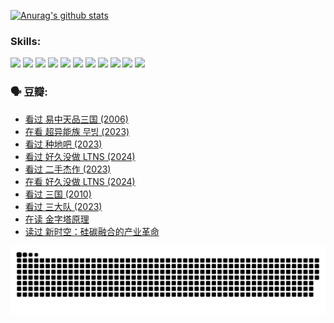 
[![Anurag's github stats](https://github-readme-stats.vercel.app/api?username=w940853815)](https://github.com/anuraghazra/github-readme-stats)

### Skills:

<code><img height="32" src="https://cdn.jsdelivr.net/npm/simple-icons@v5/icons/python.svg"></code>
<code><img height="32" src="https://cdn.jsdelivr.net/npm/simple-icons@v5/icons/javascript.svg"></code>
<code><img height="32" src="https://cdn.jsdelivr.net/npm/simple-icons@v5/icons/django.svg"></code>
<code><img height="32" src="https://cdn.jsdelivr.net/npm/simple-icons@v5/icons/flask.svg"></code>
<code><img height="32" src="https://cdn.jsdelivr.net/npm/simple-icons@v5/icons/vuetify.svg"></code>
<code><img height="32" src="https://cdn.jsdelivr.net/npm/simple-icons@v5/icons/git.svg"></code>
<code><img height="32" src="https://cdn.jsdelivr.net/npm/simple-icons@v5/icons/docker.svg"></code>
<code><img height="32" src="https://cdn.jsdelivr.net/npm/simple-icons@v5/icons/postgresql.svg"></code>
<code><img height="32" src="https://cdn.jsdelivr.net/npm/simple-icons@v5/icons/elasticsearch.svg"></code>
<code><img height="32" src="https://cdn.jsdelivr.net/npm/simple-icons@v5/icons/macos.svg"></code>
<code><img height="32" src="https://cdn.jsdelivr.net/npm/simple-icons@v5/icons/linux.svg"></code>

### 🗣 豆瓣:

<!-- DOUBAN-ACTIVITIES:START -->
- [看过 易中天品三国‎ (2006)](https://www.douban.com/people/136069238/status/4529910812/?_i=08690943)
- [在看 超异能族 무빙‎ (2023)](https://www.douban.com/people/136069238/status/4527291077/?_i=08690943)
- [看过 种地吧‎ (2023)](https://www.douban.com/people/136069238/status/4527289637/?_i=08690943)
- [看过 好久没做 LTNS‎ (2024)](https://www.douban.com/people/136069238/status/4527289515/?_i=08690943)
- [看过 二手杰作‎ (2023)](https://www.douban.com/people/136069238/status/4522502716/?_i=08690943)
- [在看 好久没做 LTNS‎ (2024)](https://www.douban.com/people/136069238/status/4521969883/?_i=08690943)
- [看过 三国‎ (2010)](https://www.douban.com/people/136069238/status/4521634661/?_i=08690943)
- [看过 三大队‎ (2023)](https://www.douban.com/people/136069238/status/4510323325/?_i=08690943)
- [在读 金字塔原理](https://www.douban.com/people/136069238/status/4507497587/?_i=08690943)
- [读过 新时空：硅碳融合的产业革命](https://www.douban.com/people/136069238/status/4506659177/?_i=08690943)
<!-- DOUBAN-ACTIVITIES:END -->


![Snake animation](https://raw.githubusercontent.com/w940853815/w940853815/output/github-contribution-grid-snake.svg)

<!--
**w940853815/w940853815** is a ✨ _special_ ✨ repository because its `README.md` (this file) appears on your GitHub profile.

Here are some ideas to get you started:

- 🔭 I’m currently working on ...
- 🌱 I’m currently learning ...
- 👯 I’m looking to collaborate on ...
- 🤔 I’m looking for help with ...
- 💬 Ask me about ...
- 📫 How to reach me: ...
- 😄 Pronouns: ...
- ⚡ Fun fact: ...
-->
